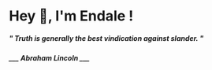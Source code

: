 <h1 title="head"> Hey 👋, I'm Endale !</h1>

**<h5><i>" Truth is generally the best vindication against slander. "</i></h5>**

*<b>___ Abraham Lincoln ___</b>*
